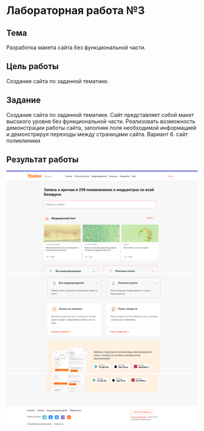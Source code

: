 # Лабораторная работа №3 #

## Тема ##

Разработка макета сайта без функциональной части.

## Цель работы ##

Создание сайта по заданной тематике.

## Задание ##

Создание сайта по заданной тематике. Сайт представляет собой макет высокого уровня без функциональной части. Реализовать возможность демонстрации работы сайта, заполняя поля необходимой информацией и демонстрируя переходы между страницами сайта.
Вариант 6. сайт поликлиники

## Результат работы ##

![](./images/1.png)
![](./images/2.png)
![](./images/3.png)
